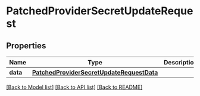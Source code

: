 # PatchedProviderSecretUpdateRequest

## Properties
Name | Type | Description | Notes
------------ | ------------- | ------------- | -------------
**data** | [**PatchedProviderSecretUpdateRequestData**](PatchedProviderSecretUpdateRequestData.md) |  | 

[[Back to Model list]](../README.md#documentation-for-models) [[Back to API list]](../README.md#documentation-for-api-endpoints) [[Back to README]](../README.md)

